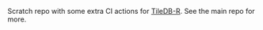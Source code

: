Scratch repo with some extra CI actions for [TileDB-R](https://github.com/TileDB-Inc/TileDB-R). See the main repo for more.
